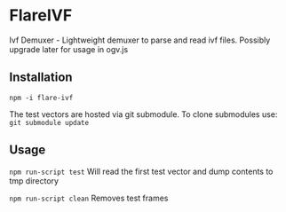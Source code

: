 # FlareIVF
Ivf Demuxer - Lightweight demuxer to parse and read ivf files. Possibly upgrade later for usage in ogv.js

## Installation 
`npm -i flare-ivf`

The test vectors are hosted via git submodule.
To clone submodules use:
`git submodule update`

## Usage
`npm run-script test` Will read the first test vector and dump contents to tmp directory

`npm run-script clean` Removes test frames